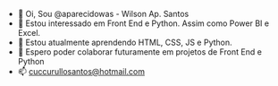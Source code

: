 - 👋 Oi, Sou @aparecidowas - Wilson Ap. Santos
- 👀 Estou interessado em Front End e Python. Assim como Power BI e Excel. 
- 🌱 Estou atualmente aprendendo HTML, CSS, JS e Python.
- 💞️ Espero poder colaborar futuramente em projetos de Front End e Python
- 📫 cuccurullosantos@hotmail.com

<!---
aparecidowas/aparecidowas is a ✨ special ✨ repository because its `README.md` (this file) appears on your GitHub profile.
You can click the Preview link to take a look at your changes.
--->
